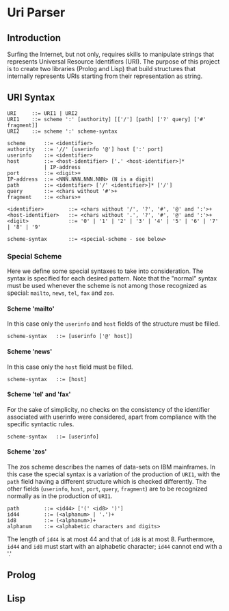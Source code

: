 # Uri Parser

## Introduction

Surfing the Internet, but not only, requires skills to manipulate strings that represents Universal Resource Identifiers (URI). The purpose of this project is to create two libraries (Prolog and Lisp) that build structures that internally represents URIs starting from their representation as string.

## URI Syntax

```
URI     ::= URI1 | URI2
URI1    ::= scheme ':' [authority] [['/'] [path] ['?' query] ['#' fragment]]
URI2    ::= scheme ':' scheme-syntax

scheme      ::= <identifier>
authority   ::= '//' [userinfo '@'] host [':' port]
userinfo    ::= <identifier>
host        ::= <host-identifier> ['.' <host-identifier>]*
            | IP-address
port        ::= <digit>+
IP-address  ::= <NNN.NNN.NNN.NNN> (N is a digit)
path        ::= <identifier> ['/' <identifier>]* ['/']
query       ::= <chars without '#'>+
fragment    ::= <chars>+

<identifier>        ::= <chars without '/', '?', '#', '@' and ':'>+
<host-identifier>   ::= <chars without '.', '?', '#', '@' and ':'>+
<digit>             ::= '0' | '1' | '2' | '3' | '4' | '5' | '6' | '7' | '8' | '9'

scheme-syntax       ::= <special-scheme - see below>
```

### Special Scheme

Here we define some special syntaxes to take into consideration. The syntax is specified for each desired pattern. Note that the "normal" syntax must be used whenever the scheme is not among those recognized as special: `mailto`, `news`, `tel`, `fax` and `zos`.

#### Scheme 'mailto'

In this case only the `userinfo` and `host` fields of the structure must be filled.

```
scheme-syntax   ::= [userinfo ['@' host]]
```

#### Scheme 'news'

In this case only the `host` field must be filled.

```
scheme-syntax   ::= [host]
```

#### Scheme 'tel' and 'fax'

For the sake of simplicity, no checks on the consistency of the identifier associated with userinfo were considered, apart from compliance with the specific syntactic rules.

```
scheme-syntax   ::= [userinfo]
```

#### Scheme 'zos'

The zos scheme describes the names of data-sets on IBM mainframes. In this case the special syntax is a variation of the production of `URI1`, with the `path` field having a different structure which is checked differently. The other fields (`userinfo`, `host`, `port`, `query`, `fragment`) are to be recognized normally as in the production of `URI1`.

```
path        ::= <id44> ['(' <id8> ')']
id44        ::= (<alphanum> | '.')+
id8         ::= (<alphanum>)+
alphanum    ::= <alphabetic characters and digits>
```

The length of `id44` is at most 44 and that of `id8` is at most 8. Furthermore, `id44` and `id8` must start with an alphabetic character; `id44` cannot end with a '.'

## Prolog

## Lisp
